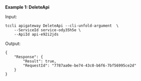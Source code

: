 **Example 1: DeleteApi**



Input: 

```
tccli apigateway DeleteApi --cli-unfold-argument  \
    --ServiceId service-ody35h5e \
    --ApiId api-e92i2jds
```

Output: 
```
{
    "Response": {
        "Result": true,
        "RequestId": "7787aa0e-be74-43c0-b6f6-7bf56995ce2d"
    }
}
```

